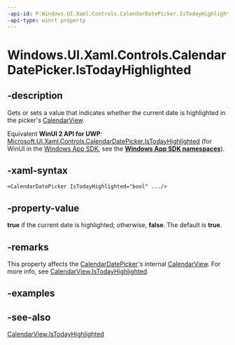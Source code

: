 ```yaml
---
-api-id: P:Windows.UI.Xaml.Controls.CalendarDatePicker.IsTodayHighlighted
-api-type: winrt property
---
```


<!-- Property syntax
public bool IsTodayHighlighted { get;  set; }
-->

# Windows.UI.Xaml.Controls.CalendarDatePicker.IsTodayHighlighted

## -description
Gets or sets a value that indicates whether the current date is highlighted in the picker's [CalendarView](calendarview.md).

Equivalent **WinUI 2 API for UWP**: [Microsoft.UI.Xaml.Controls.CalendarDatePicker.IsTodayHighlighted](/windows/winui/api/microsoft.ui.xaml.controls.calendardatepicker.istodayhighlighted) (for WinUI in the [Windows App SDK](/windows/apps/windows-app-sdk/), see the **[Windows App SDK namespaces](/windows/windows-app-sdk/api/winrt/)**).

## -xaml-syntax
```xaml
<CalendarDatePicker IsTodayHighlighted="bool" .../>
```


## -property-value
**true** if the current date is highlighted; otherwise, **false**. The default is **true**.

## -remarks
This property affects the [CalendarDatePicker](calendardatepicker.md)'s internal [CalendarView](calendarview.md). For more info, see [CalendarView.IsTodayHighlighted](calendarview_istodayhighlighted.md).

## -examples

## -see-also
[CalendarView.IsTodayHighlighted](calendarview_istodayhighlighted.md)
